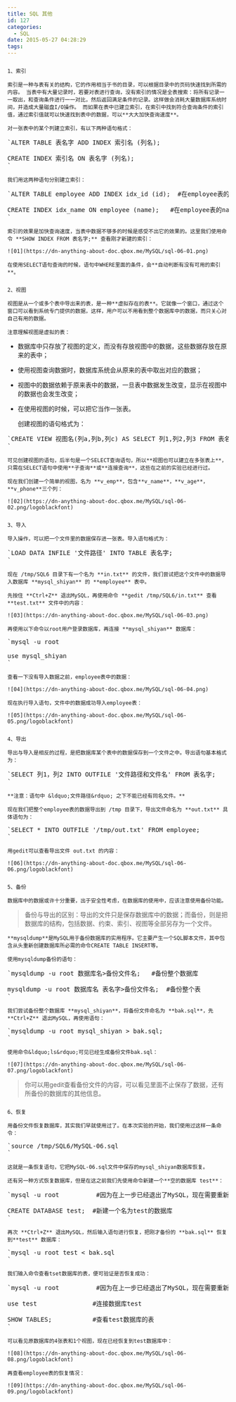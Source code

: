 ```yaml
---
title: SQL 其他
id: 127
categories:
  - SQL
date: 2015-05-27 04:28:29
tags:
---
```


### 
	1、索引

	索引是一种与表有关的结构，它的作用相当于书的目录，可以根据目录中的页码快速找到所需的内容。 当表中有大量记录时，若要对表进行查询，没有索引的情况是全表搜索：将所有记录一一取出，和查询条件进行一一对比，然后返回满足条件的记录。这样做会消耗大量数据库系统时间，并造成大量磁盘I/O操作。 而如果在表中已建立索引，在索引中找到符合查询条件的索引值，通过索引值就可以快速找到表中的数据，可以**大大加快查询速度**。

	对一张表中的某个列建立索引，有以下两种语句格式：

<pre>
`<span class="hljs-operator"><span class="hljs-keyword">ALTER</span> <span class="hljs-keyword">TABLE</span> 表名字 <span class="hljs-keyword">ADD</span> <span class="hljs-keyword">INDEX</span> 索引名 (列名);</span>

<span class="hljs-operator"><span class="hljs-keyword">CREATE</span> <span class="hljs-keyword">INDEX</span> 索引名 <span class="hljs-keyword">ON</span> 表名字 (列名);</span>
`</pre>

	我们用这两种语句分别建立索引：

<pre>
`<span class="hljs-operator"><span class="hljs-keyword">ALTER</span> <span class="hljs-keyword">TABLE</span> employee <span class="hljs-keyword">ADD</span> <span class="hljs-keyword">INDEX</span> idx_id (id);</span>  #在employee表的id列上建立名为idx_id的索引

<span class="hljs-operator"><span class="hljs-keyword">CREATE</span> <span class="hljs-keyword">INDEX</span> idx_name <span class="hljs-keyword">ON</span> employee (name);</span>   #在employee表的name列上建立名为idx_name的索引
`</pre>

	索引的效果是加快查询速度，当表中数据不够多的时候是感受不出它的效果的。这里我们使用命令 **SHOW INDEX FROM 表名字;** 查看刚才新建的索引：

	![01](https://dn-anything-about-doc.qbox.me/MySQL/sql-06-01.png)

	在使用SELECT语句查询的时候，语句中WHERE里面的条件，会**自动判断有没有可用的索引**。

### 
	2、视图

	视图是从一个或多个表中导出来的表，是一种**虚拟存在的表**。它就像一个窗口，通过这个窗口可以看到系统专门提供的数据，这样，用户可以不用看到整个数据库中的数据，而只关心对自己有用的数据。

	注意理解视图是虚拟的表：

*   数据库中只存放了视图的定义，而没有存放视图中的数据，这些数据存放在原来的表中；
*   使用视图查询数据时，数据库系统会从原来的表中取出对应的数据；
*   视图中的数据依赖于原来表中的数据，一旦表中数据发生改变，显示在视图中的数据也会发生改变；
*   在使用视图的时候，可以把它当作一张表。

	创建视图的语句格式为：

<pre>
`<span class="hljs-operator"><span class="hljs-keyword">CREATE</span> <span class="hljs-keyword">VIEW</span> 视图名(列a,列b,列c) <span class="hljs-keyword">AS</span> <span class="hljs-keyword">SELECT</span> 列<span class="hljs-number">1</span>,列<span class="hljs-number">2</span>,列<span class="hljs-number">3</span> <span class="hljs-keyword">FROM</span> 表名字;</span>
`</pre>

	可见创建视图的语句，后半句是一个SELECT查询语句，所以**视图也可以建立在多张表上**，只需在SELECT语句中使用**子查询**或**连接查询**，这些在之前的实验已经进行过。

	现在我们创建一个简单的视图，名为 **v_emp**，包含**v_name**，**v_age**，**v_phone**三个列：

	![02](https://dn-anything-about-doc.qbox.me/MySQL/sql-06-02.png/logoblackfont)

### 
	3、导入

	导入操作，可以把一个文件里的数据保存进一张表。导入语句格式为：

<pre>
`<span class="hljs-operator"><span class="hljs-keyword">LOAD</span> <span class="hljs-keyword">DATA</span> <span class="hljs-keyword">INFILE</span> <span class="hljs-string">&#39;文件路径&#39;</span> <span class="hljs-keyword">INTO</span> <span class="hljs-keyword">TABLE</span> 表名字;</span>
`</pre>

	现在 /tmp/SQL6 目录下有一个名为 **in.txt** 的文件，我们尝试把这个文件中的数据导入数据库 **mysql_shiyan** 的 **employee** 表中。

	先按住 **Ctrl+Z** 退出MySQL，再使用命令 **gedit /tmp/SQL6/in.txt** 查看 **test.txt** 文件中的内容：

	![03](https://dn-anything-about-doc.qbox.me/MySQL/sql-06-03.png)

	再使用以下命令以root用户登录数据库，再连接 **mysql_shiyan** 数据库：

<pre>
`<span class="hljs-title">mysql</span> -u root

use mysql_shiyan
`</pre>

	查看一下没有导入数据之前，employee表中的数据：

	![04](https://dn-anything-about-doc.qbox.me/MySQL/sql-06-04.png)

	现在执行导入语句，文件中的数据成功导入employee表：

	![05](https://dn-anything-about-doc.qbox.me/MySQL/sql-06-05.png/logoblackfont)

### 
	4、导出

	导出与导入是相反的过程，是把数据库某个表中的数据保存到一个文件之中。导出语句基本格式为：

<pre>
`<span class="hljs-operator"><span class="hljs-keyword">SELECT</span> 列<span class="hljs-number">1</span>，列<span class="hljs-number">2</span> <span class="hljs-keyword">INTO</span> <span class="hljs-keyword">OUTFILE</span> <span class="hljs-string">&#39;文件路径和文件名&#39;</span> <span class="hljs-keyword">FROM</span> 表名字;</span>
`</pre>

	**注意：语句中 &ldquo;文件路径&rdquo; 之下不能已经有同名文件。**

	现在我们把整个employee表的数据导出到 /tmp 目录下，导出文件命名为 **out.txt** 具体语句为：

<pre>
`<span class="hljs-operator"><span class="hljs-keyword">SELECT</span> * <span class="hljs-keyword">INTO</span> <span class="hljs-keyword">OUTFILE</span> <span class="hljs-string">&#39;/tmp/out.txt&#39;</span> <span class="hljs-keyword">FROM</span> employee;</span>
`</pre>

	用gedit可以查看导出文件 out.txt 的内容：

	![06](https://dn-anything-about-doc.qbox.me/MySQL/sql-06-06.png/logoblackfont)

### 
	5、备份

	数据库中的数据或许十分重要，出于安全性考虑，在数据库的使用中，应该注意使用备份功能。

> 备份与导出的区别：导出的文件只是保存数据库中的数据；而备份，则是把数据库的结构，包括数据、约束、索引、视图等全部另存为一个文件。

	**mysqldump**是MySQL用于备份数据库的实用程序。它主要产生一个SQL脚本文件，其中包含从头重新创建数据库所必需的命令CREATE TABLE INSERT等。

	使用mysqldump备份的语句：

<pre>
`<span class="hljs-title">mysqldump</span> -u root 数据库名&gt;备份文件名;   <span class="hljs-comment">#备份整个数据库</span>

<span class="hljs-title">mysqldump</span> -u root 数据库名 表名字&gt;备份文件名;  <span class="hljs-comment">#备份整个表</span>
`</pre>

	我们尝试备份整个数据库 **mysql_shiyan**，将备份文件命名为 **bak.sql**，先 **Ctrl+Z** 退出MySQL，再使用语句：

<pre>
`<span class="hljs-title">mysqldump</span> -u root mysql_shiyan &gt; bak.sql;
`</pre>

	使用命令&ldquo;ls&rdquo;可见已经生成备份文件bak.sql：

	![07](https://dn-anything-about-doc.qbox.me/MySQL/sql-06-07.png/logoblackfont)

> 你可以用gedit查看备份文件的内容，可以看见里面不止保存了数据，还有所备份的数据库的其他信息。

### 
	6、恢复

	用备份文件恢复数据库，其实我们早就使用过了。在本次实验的开始，我们使用过这样一条命令：

<pre>
`<span class="hljs-built_in">source</span> /tmp/SQL6/MySQL-<span class="hljs-number">06</span>.sql
`</pre>

	这就是一条恢复语句，它把MySQL-06.sql文件中保存的mysql_shiyan数据库恢复。

	还有另一种方式恢复数据库，但是在这之前我们先使用命令新建一个**空的数据库 test**：

<pre>
`mysql -u root          <span class="hljs-comment">#因为在上一步已经退出了MySQL，现在需要重新登录</span>

CREATE DATABASE <span class="hljs-built_in">test</span>;  <span class="hljs-comment">#新建一个名为test的数据库</span>
`</pre>

	再次 **Ctrl+Z** 退出MySQL，然后输入语句进行恢复，把刚才备份的 **bak.sql** 恢复到**test** 数据库：

<pre>
`mysql -u root <span class="hljs-built_in">test</span> &lt; bak.sql
`</pre>

	我们输入命令查看tset数据库的表，便可验证是否恢复成功：

<pre>
`mysql -u root          <span class="hljs-comment">#因为在上一步已经退出了MySQL，现在需要重新登录</span>

use <span class="hljs-built_in">test</span>               <span class="hljs-comment">#连接数据库test</span>

SHOW TABLES;           <span class="hljs-comment">#查看test数据库的表</span>
`</pre>

	可以看见原数据库的4张表和1个视图，现在已经恢复到test数据库中：

	![08](https://dn-anything-about-doc.qbox.me/MySQL/sql-06-08.png/logoblackfont)

	再查看employee表的恢复情况：

	![09](https://dn-anything-about-doc.qbox.me/MySQL/sql-06-09.png/logoblackfont)